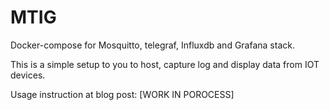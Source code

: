 # MTIG
Docker-compose for Mosquitto, telegraf, Influxdb and Grafana stack.

This is a simple setup to you to host, capture log and display data from IOT devices.

Usage instruction at blog post: [WORK IN POROCESS]

